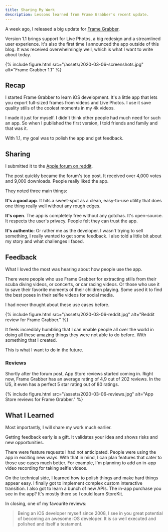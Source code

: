 ```yaml
---
title: Sharing My Work
description: Lessons learned from Frame Grabber's recent update.
---
```


A week ago, I released a big update for [Frame Grabber](https://github.com/arthurhammer/FrameGrabber). 

Version 1.1 brings support for Live Photos, a big redesign and a streamlined user experience. It's also the first time I announced the app outside of this blog. It was received overwhelmingly well, which is what I want to write about today.

{% include figure.html src="/assets/2020-03-06-screenshots.jpg" alt="Frame Grabber 1.1" %}

<!--more-->

## Recap

I started Frame Grabber to learn iOS development. It's a little app that lets you export full-sized frames from videos and Live Photos. I use it save quality stills of the coolest moments in my 4k videos.

I made it just for myself. I didn't think other people had much need for such an app. So when I published the first version, I told friends and family and that was it.

With 1.1, my goal was to polish the app and get feedback.

## Sharing

I submitted it to the [Apple forum on reddit](https://www.reddit.com/r/apple/). 

The post quickly became the forum's top post. It received over 4,000 votes and 9,000 downloads. People really liked the app. 

They noted three main things:

**It's a good app**. It hits a sweet-spot as a clean, easy-to-use utility that does one thing really well without any rough edges.

**It's open**. The app is completely free without any gotchas. It's open-source. It respects the user's privacy. People felt they can trust the app.

**It's authentic**: Or rather me as the developer. I wasn't trying to sell something, I really wanted to get some feedback. I also told a little bit about my story and what challenges I faced.

## Feedback

What I loved the most was hearing about how people use the app. 

There were people who use Frame Grabber for extracting stills from their scuba diving videos, or concerts, or car racing videos. Or those who use it to save their favorite moments of their children playing. Some used it to find the best poses in their selfie videos for social media. 

I had never thought about these use cases before.

{% include figure.html src="/assets/2020-03-06-reddit.jpg" alt="Reddit review for Frame Grabber." %}

It feels incredibly humbling that I can enable people all over the world in doing all these amazing things they were not able to do before. With something that I created.

This is what I want to do in the future.

### Reviews

Shortly after the forum post, App Store reviews started coming in. Right now, Frame Grabber has an average rating of 4,9 out of 202 reviews. In the US, it even has a perfect 5 star rating out of 80 ratings.

{% include figure.html src="/assets/2020-03-06-reviews.jpg" alt="App Store reviews for Frame Grabber." %}

## What I Learned

Most importantly, I will share my work much earlier.

Getting feedback early is a gift. It validates your  idea and shows risks and new opportunities.

There were feature requests I had not anticipated. People were using the app in exciting new ways. With that in mind, I can plan features that cater to those use cases much better. For example, I'm planning to add an in-app video recording for taking selfie videos.

On the technical side, I learned how to polish things and make hard things appear easy. I finally got to implement complex custom interactive transition. I also got to learn a bunch of new APIs. The in-app purchase you see in the app? It's mostly there so I could learn StoreKit.

In closing, one of my favourite reviews:

> Being an iOS developer myself since 2008, I see in you great potential of becoming an awesome iOS developer. It is so well executed and polished and itself a testament.